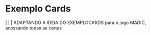 # Exemplo Cards
| | |
ADAPTANDO A IDEIA DO EXEMPLOCARDS para o jogo MAGIC, acessando todas as cartas




